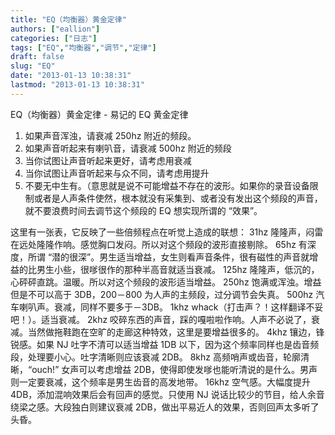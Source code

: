 ```yaml
---
title: "EQ（均衡器）黄金定律"
authors: ["eallion"]
categories: ["日志"]
tags: ["EQ","均衡器","调节","定律"]
draft: false
slug: "EQ"
date: "2013-01-13 10:38:31"
lastmod: "2013-01-13 10:38:31"
---
```


EQ（均衡器）黄金定律 - 易记的 EQ 黄金定律

1. 如果声音浑浊，请衰减 250hz 附近的频段。
2. 如果声音听起来有喇叭音，请衰减 500hz 附近的频段
3. 当你试图让声音听起来更好，请考虑用衰减
4. 当你试图让声音听起来与众不同，请考虑用提升
5. 不要无中生有。（意思就是说不可能增益不存在的波形。如果你的录音设备限制或者是人声条件使然，根本就没有采集到、或者没有发出这个频段的声音，就不要浪费时间去调节这个频段的 EQ 想实现所谓的 “效果”。

这里有一张表，它反映了一些倍频程点在听觉上造成的联想：
31hz 隆隆声，闷雷在远处隆隆作响。感觉胸口发闷。所以对这个频段的波形直接剔除。
65hz 有深度，所谓 “潜的很深”。男生适当增益，女生则看声音条件，很有磁性的声音就增益的比男生小些，很嗲很作的那种半高音就适当衰减。
125hz 隆隆声，低沉的，心砰砰直跳。温暖。所以对这个频段的波形适当增益。
250hz 饱满或浑浊。增益但是不可以高于 3DB，200－800 为人声的主频段，过分调节会失真。
500hz 汽车喇叭声。衰减，同样不要多于－3DB。
1khz whack（打击声？！这样翻译不妥吧！）。适当衰减。
2khz 咬碎东西的声音，踩的嘎啦啦作响。人声不必说了，衰减。当然做拖鞋跑在空旷的走廊这种特效，这里是要增益很多的。
4khz 镶边，锋锐感。如果 NJ 吐字不清可以适当增益 1DB 以下，因为这个频率同样也是齿音频段，处理要小心。吐字清晰则应该衰减 2DB。
8khz 高频哨声或齿音，轮廓清晰，“ouch!” 女声可以考虑增益 2DB，使得即使发嗲也能听清说的是什么。男声则一定要衰减，这个频率是男生齿音的高发地带。
16khz 空气感。大幅度提升 4DB，添加混响效果后会有回声的感觉。只使用 NJ 说话比较少的节目，给人余音绕梁之感。大段独白则建议衰减 2DB，做出平易近人的效果，否则回声太多听了头昏。
